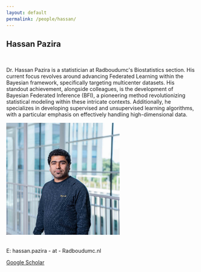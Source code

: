 ```yaml
---
layout: default
permalink: /people/hassan/
---
```


<h2>Hassan Pazira</h2>

<div class="row">
    <div class="col-8">
        <br>
      <p>Dr. Hassan Pazira is a statistician at Radboudumc's Biostatistics section. His current focus revolves around advancing Federated Learning within the Bayesian framework, specifically targeting multicenter datasets. His standout achievement, alongside colleagues, is the development of Bayesian Federated Inference (BFI), a pioneering method revolutionizing statistical modeling within these intricate contexts. Additionally, he specializes in developing supervised and unsupervised learning algorithms, with a particular emphasis on effectively handling high-dimensional data.
        </p>
    </div>
    <div class="col-4">
        <img class="card-img-top" src="/assets/pictures/people/Hassan.JPG" alt="" style="width:60%"/>
    </div>
</div>


<br>
<p>E: hassan.pazira - at - Radboudumc.nl</p>
<p><a href="https://scholar.google.com/citations?user=53fxCEIAAAAJ&hl=en">Google Scholar</a> </p>















